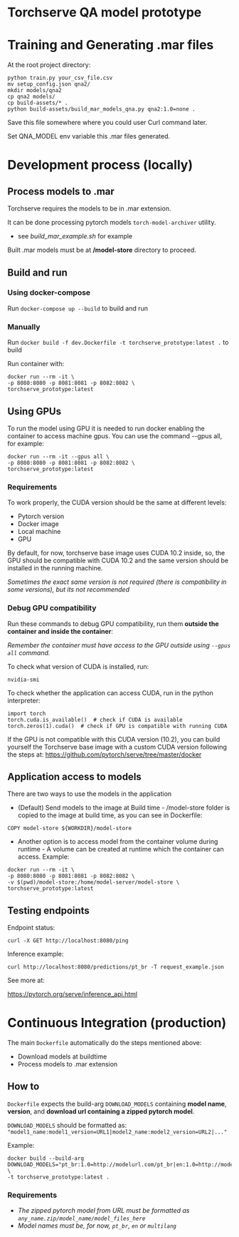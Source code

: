 # Torchserve QA model prototype

# Training and Generating .mar files
At the root project directory:

````
python train.py your_csv_file.csv
mv setup_config.json qna2/
mkdir models/qna2
cp qna2 models/
cp build-assets/* .
python build-assets/build_mar_models_qna.py qna2:1.0=none .
````
Save this file somewhere where you could user Curl command later.

Set QNA_MODEL env variable this .mar files generated.

# Development process (locally)
## Process models to .mar
Torchserve requires the models to be in .mar extension.

It can be done processing pytorch models `torch-model-archiver` utility.
- see _build_mar_example.sh_ for example

Built .mar models must be at **/model-store** directory to proceed.

## Build and run
### Using docker-compose
Run `docker-compose up --build` to build and run
### Manually
Run `docker build -f dev.Dockerfile -t torchserve_prototype:latest .` to build

Run container with:
````
docker run --rm -it \
-p 8080:8080 -p 8081:8081 -p 8082:8082 \
torchserve_prototype:latest
````

## Using GPUs

To run the model using GPU it is needed to run docker enabling the container to access machine gpus. You can use the command --gpus all, for example:
````
docker run --rm -it --gpus all \
-p 8080:8080 -p 8081:8081 -p 8082:8082 \
torchserve_prototype:latest
````
### Requirements
To work properly, the CUDA version should be the same at different levels:
- Pytorch version
- Docker image
- Local machine
- GPU

By default, for now, torchserve base image uses CUDA 10.2 inside, so, 
the GPU should be compatible with CUDA 10.2 and the same version should be installed in the running machine.

_Sometimes the exact same version is not required (there is compatibility in some versions), but its not recommended_

### Debug GPU compatibility
Run these commands to debug GPU compatibility, run them **outside the container and inside the container**:

_Remember the container must have access to the GPU outside using `--gpus all` command._

To check what version of CUDA is installed, run:

`nvidia-smi`

To check whether the application can access CUDA, run in the python interpreter:
````
import torch
torch.cuda.is_available()  # check if CUDA is available
torch.zeros(1).cuda()  # check if GPU is compatible with running CUDA
````

If the GPU is not compatible with this CUDA version (10.2), you can build yourself the 
Torchserve base image with a custom CUDA version following the steps at: https://github.com/pytorch/serve/tree/master/docker 

## Application access to models
There are two ways to use the models in the application
- (Default) Send models to the image at Build time - /model-store folder is copied to the image at build time, as you can see in Dockerfile:
````
COPY model-store ${WORKDIR}/model-store
````

- Another option is to access model from the container volume during runtime - A volume can be created at runtime which the container can access. Example:
````
docker run --rm -it \
-p 8080:8080 -p 8081:8081 -p 8082:8082 \
-v $(pwd)/model-store:/home/model-server/model-store \
torchserve_prototype:latest 
````

## Testing endpoints

Endpoint status:

`curl -X GET http://localhost:8080/ping`

Inference example:

`curl http://localhost:8080/predictions/pt_br -T request_example.json`

See more at:

https://pytorch.org/serve/inference_api.html

# Continuous Integration (production)

The main `Dockerfile` automatically do the steps mentioned above:
- Download models at buildtime
- Process models to .mar extension

## How to
`Dockerfile` expects the build-arg `DOWNLOAD_MODELS` containing **model name**, **version**, and **download url containing a zipped pytorch model**.

`DOWNLOAD_MODELS` should be formatted as:
`"model1_name:model1_version=URL1|model2_name:model2_version=URL2|..."`

Example:
````
docker build --build-arg DOWNLOAD_MODELS="pt_br:1.0=http://modelurl.com/pt_br|en:1.0=http://modelurl.com/en" \
-t torchserve_prototype:latest .
````
### Requirements
- _The zipped pytorch model from URL must be formatted as `any_name.zip/model_name/model_files_here`_
- _Model names must be, for now, `pt_br`, `en` or `multilang`_
